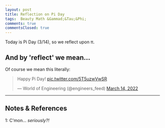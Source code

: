 ```yaml
---
layout: post
title: Reflection on Pi Day
tags:  Beauty Math &Gammad;&Tau;&Phi;
comments: true
commentsClosed: true
---
```


Today is Pi Day (3/14), so we reflect upon &pi;.  


## And by 'reflect' we mean&hellip;  

Of course we mean this literally:  

<blockquote class="twitter-tweet">
  <p lang="en" dir="ltr">
    Happy Pi Day! <a href="https://t.co/5T5uzwVwSR">pic.twitter.com/5T5uzwVwSR</a>
  </p>&mdash; World of Engineering (@engineers_feed) <a href="https://twitter.com/engineers_feed/status/1503241522325573632?ref_src=twsrc%5Etfw">March 14, 2022</a>
</blockquote>
<script async src="https://platform.twitter.com/widgets.js"></script>

---

## Notes &amp; References  

<!--
<sup id="fn1a">[[1]](#fn1)</sup>

<a id="fn1">1</a>: ***, ["***"](***), *** [↩](#fn1a)  

<a href="{{ site.baseurl }}/images/***">
  <img src="{{ site.baseurl }}/images/***" width="400" height="***" alt="***" title="***" style="float: right; margin: 3px 3px 3px 3px; border: 1px solid #000000;">
</a>

<iframe width="400" height="224" src="***" allow="accelerometer; encrypted-media; gyroscope; picture-in-picture" allowfullscreen style="float: right; margin: 3px 3px 3px 3px; border: 1px solid #000000;"></iframe>
-->

<a id="fn1">1</a>: C'mon&hellip; _seriously?!_  
